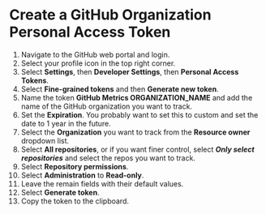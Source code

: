 # Create a GitHub Organization Personal Access Token

1. Navigate to the GitHub web portal and login.
1. Select your profile icon in the top right corner.
1. Select **Settings**, then **Developer Settings**, then **Personal Access Tokens**.
1. Select **Fine-grained tokens** and then **Generate new token**.
1. Name the token **GitHub Metrics ORGANIZATION_NAME** and add the name of the GitHub organization you want to track.
1. Set the **Expiration**. You probably want to set this to custom and set the date to 1 year in the future.
1. Select the **Organization** you want to track from the **Resource owner** dropdown list.
1. Select **All repositories**, or if you want finer control, select ***Only select repositories*** and select the repos you want to track.
1. Select **Repository permissions**.
1. Select **Administration** to **Read-only**.
1. Leave the remain fields with their default values.
1. Select **Generate token**.
1. Copy the token to the clipboard.